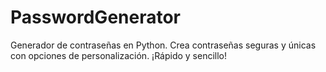 # PasswordGenerator
Generador de contraseñas en Python. Crea contraseñas seguras y únicas con opciones de personalización. ¡Rápido y sencillo!
